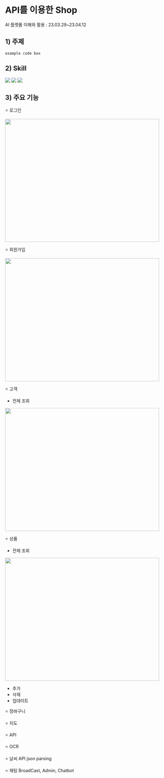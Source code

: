 # API를 이용한 Shop

AI 플랫폼 이해와 활용 : 23.03.29~23.04.12

## 1) 주제

```
example code box
```

## 2) Skill
<img src="https://img.shields.io/badge/springboot-6DB33F?style=for-the-badge&logo=springboot&logoColor=white">
<img src="https://img.shields.io/badge/mysql-4479A1?style=for-the-badge&logo=mysql&logoColor=white">
<img src="https://img.shields.io/badge/Thymeleaf-%23005C0F.svg?style=for-the-badge&logo=Thymeleaf&logoColor=white">



## 3) 주요 기능
:star: 로그인

<img src="https://user-images.githubusercontent.com/122088040/231141259-747f5123-c334-4654-bae6-d48b3cd01f7e.png"  width="500" height="400"/>

:star: 회원가입

<img src="https://user-images.githubusercontent.com/122088040/231137823-bf0acc9f-c464-4bd3-b8c9-f0a437556353.png"  width="500" height="400"/>

:star: 고객

 * 전체 조회

<img src="https://user-images.githubusercontent.com/122088040/231143266-ac8cfbd3-ed0d-4610-b648-40f820dccff1.png"  width="500" height="400"/>


:star: 상품

  * 전체 조회

  <img src="https://user-images.githubusercontent.com/122088040/231145645-0fe3c3a6-cb81-4181-932c-7b2105e57aef.png" width="500" height="400"/>

  
  * 추가
  * 삭제
  * 업데이트

:star: 장바구니

:star: 지도

:star: API

:star: OCR

:star: 날씨 API json parsing


:star: 채팅
BroadCast, Admin, Chatbot



